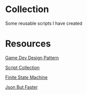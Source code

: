 # Collection
Some reusable scripts I have created


# Resources

[Game Dev Design Pattern](https://github.com/QianMo/Unity-Design-Pattern)

[Script Collection](https://github.com/michidk/Unity-Script-Collection)

[Finite State Machine](https://github.com/thefuntastic/Unity3d-Finite-State-Machine/tree/master)

[Json But Faster](https://github.com/MessagePack-CSharp/MessagePack-CSharp#unity)

